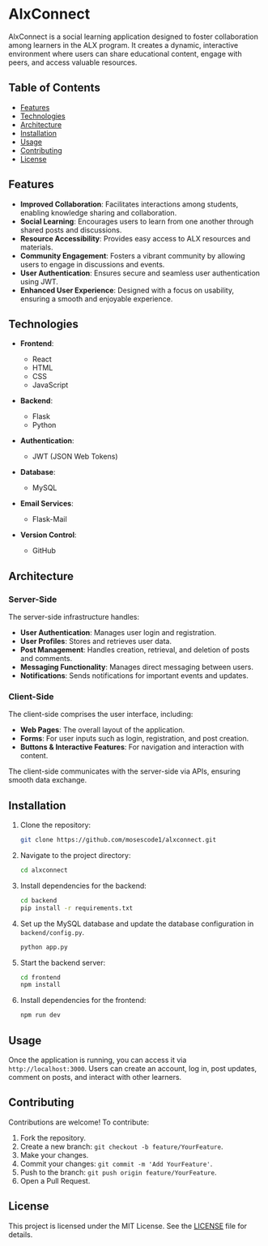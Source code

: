 # AlxConnect

AlxConnect is a social learning application designed to foster collaboration among learners in the ALX program. It creates a dynamic, interactive environment where users can share educational content, engage with peers, and access valuable resources.

## Table of Contents

- [Features](#features)
- [Technologies](#technologies)
- [Architecture](#architecture)
- [Installation](#installation)
- [Usage](#usage)
- [Contributing](#contributing)
- [License](#license)

## Features

- **Improved Collaboration**: Facilitates interactions among students, enabling knowledge sharing and collaboration.
- **Social Learning**: Encourages users to learn from one another through shared posts and discussions.
- **Resource Accessibility**: Provides easy access to ALX resources and materials.
- **Community Engagement**: Fosters a vibrant community by allowing users to engage in discussions and events.
- **User Authentication**: Ensures secure and seamless user authentication using JWT.
- **Enhanced User Experience**: Designed with a focus on usability, ensuring a smooth and enjoyable experience.

## Technologies

- **Frontend**:

  - React
  - HTML
  - CSS
  - JavaScript
- **Backend**:

  - Flask
  - Python
- **Authentication**:

  - JWT (JSON Web Tokens)
- **Database**:

  - MySQL
- **Email Services**:

  - Flask-Mail
- **Version Control**:

  - GitHub

## Architecture

### Server-Side

The server-side infrastructure handles:

- **User Authentication**: Manages user login and registration.
- **User Profiles**: Stores and retrieves user data.
- **Post Management**: Handles creation, retrieval, and deletion of posts and comments.
- **Messaging Functionality**: Manages direct messaging between users.
- **Notifications**: Sends notifications for important events and updates.

### Client-Side

The client-side comprises the user interface, including:

- **Web Pages**: The overall layout of the application.
- **Forms**: For user inputs such as login, registration, and post creation.
- **Buttons & Interactive Features**: For navigation and interaction with content.

The client-side communicates with the server-side via APIs, ensuring smooth data exchange.

## Installation

1. Clone the repository:

   ```bash
   git clone https://github.com/mosescode1/alxconnect.git
   ```
2. Navigate to the project directory:

   ```bash
   cd alxconnect
   ```
3. Install dependencies for the backend:

   ```bash
   cd backend
   pip install -r requirements.txt
   ```
4. Set up the MySQL database and update the database configuration in `backend/config.py`.

   ```bash
   python app.py
   ```
5. Start the backend server:

   ```bash
   cd frontend
   npm install
   ```
6. Install dependencies for the frontend:

   ```bash
   npm run dev
   ```

## Usage

Once the application is running, you can access it via `http://localhost:3000`. Users can create an account, log in, post updates, comment on posts, and interact with other learners.

## Contributing

Contributions are welcome! To contribute:

1. Fork the repository.
2. Create a new branch: `git checkout -b feature/YourFeature`.
3. Make your changes.
4. Commit your changes: `git commit -m 'Add YourFeature'`.
5. Push to the branch: `git push origin feature/YourFeature`.
6. Open a Pull Request.

## License

This project is licensed under the MIT License. See the [LICENSE]() file for details.
